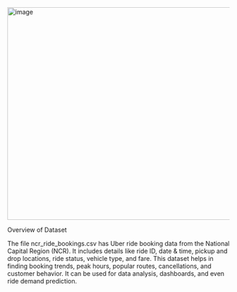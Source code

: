 <img width="960" height="481" alt="image" src="https://github.com/user-attachments/assets/17d2420a-d976-49e8-b0d9-934dd4e89bdb" />

Overview of Dataset

The file ncr_ride_bookings.csv has Uber ride booking data from the National Capital Region (NCR). It includes details like ride ID, date & time, pickup and drop locations, ride status, vehicle type, and fare.
This dataset helps in finding booking trends, peak hours, popular routes, cancellations, and customer behavior. It can be used for data analysis, dashboards, and even ride demand prediction.
